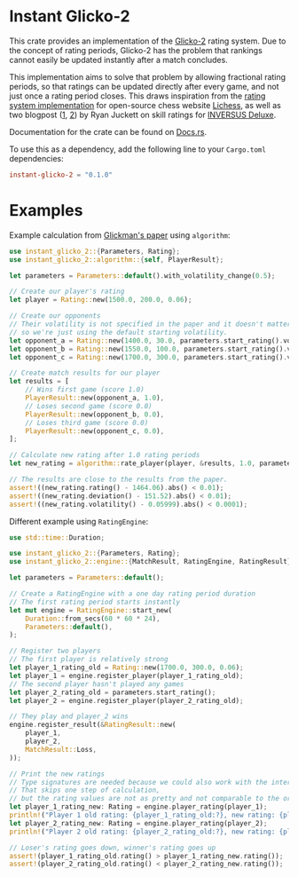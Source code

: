 # Instant Glicko-2

This crate provides an implementation of the [Glicko-2](https://www.glicko.net/glicko/glicko2.pdf) rating system.
Due to the concept of rating periods, Glicko-2 has the problem that rankings cannot easily be updated instantly after a match concludes.

This implementation aims to solve that problem by allowing fractional rating periods, so that ratings can be updated directly after every game, and not just once a rating period closes.
This draws inspiration from the [rating system implementation](https://github.com/lichess-org/lila/tree/master/modules/rating/src/main/java/glicko2) for open-source chess website [Lichess](https://lichess.org),
as well as two blogpost ([1](https://blog.hypersect.com/the-online-skill-ranking-of-inversus-deluxe/), [2](https://blog.hypersect.com/additional-thoughts-on-skill-ratings/)) by Ryan Juckett on skill ratings for [INVERSUS Deluxe](https://www.inversusgame.com/).

Documentation for the crate can be found on [Docs.rs](https://docs.rs/instant-glicko-2/latest/instant_glicko_2/).

To use this as a dependency, add the following line to your `Cargo.toml` dependencies:
```toml
instant-glicko-2 = "0.1.0"
```

# Examples

Example calculation from [Glickman's paper](https://www.glicko.net/glicko/glicko2.pdf) using `algorithm`:

```rust
use instant_glicko_2::{Parameters, Rating};
use instant_glicko_2::algorithm::{self, PlayerResult};

let parameters = Parameters::default().with_volatility_change(0.5);

// Create our player's rating
let player = Rating::new(1500.0, 200.0, 0.06);

// Create our opponents
// Their volatility is not specified in the paper and it doesn't matter in the calculation,
// so we're just using the default starting volatility.
let opponent_a = Rating::new(1400.0, 30.0, parameters.start_rating().volatility());
let opponent_b = Rating::new(1550.0, 100.0, parameters.start_rating().volatility());
let opponent_c = Rating::new(1700.0, 300.0, parameters.start_rating().volatility());

// Create match results for our player
let results = [
    // Wins first game (score 1.0)
    PlayerResult::new(opponent_a, 1.0),
    // Loses second game (score 0.0)
    PlayerResult::new(opponent_b, 0.0),
    // Loses third game (score 0.0)
    PlayerResult::new(opponent_c, 0.0),
];

// Calculate new rating after 1.0 rating periods
let new_rating = algorithm::rate_player(player, &results, 1.0, parameters);

// The results are close to the results from the paper.
assert!((new_rating.rating() - 1464.06).abs() < 0.01);
assert!((new_rating.deviation() - 151.52).abs() < 0.01);
assert!((new_rating.volatility() - 0.05999).abs() < 0.0001);
```

Different example using `RatingEngine`:

```rust
use std::time::Duration;

use instant_glicko_2::{Parameters, Rating};
use instant_glicko_2::engine::{MatchResult, RatingEngine, RatingResult};

let parameters = Parameters::default();

// Create a RatingEngine with a one day rating period duration
// The first rating period starts instantly
let mut engine = RatingEngine::start_new(
    Duration::from_secs(60 * 60 * 24),
    Parameters::default(),
);

// Register two players
// The first player is relatively strong
let player_1_rating_old = Rating::new(1700.0, 300.0, 0.06);
let player_1 = engine.register_player(player_1_rating_old);
// The second player hasn't played any games
let player_2_rating_old = parameters.start_rating();
let player_2 = engine.register_player(player_2_rating_old);

// They play and player_2 wins
engine.register_result(&RatingResult::new(
    player_1,
    player_2,
    MatchResult::Loss,
));

// Print the new ratings
// Type signatures are needed because we could also work with the internal ScaledRating
// That skips one step of calculation,
// but the rating values are not as pretty and not comparable to the original Glicko ratings
let player_1_rating_new: Rating = engine.player_rating(player_1);
println!("Player 1 old rating: {player_1_rating_old:?}, new rating: {player_1_rating_new:?}");
let player_2_rating_new: Rating = engine.player_rating(player_2);
println!("Player 2 old rating: {player_2_rating_old:?}, new rating: {player_2_rating_new:?}");

// Loser's rating goes down, winner's rating goes up
assert!(player_1_rating_old.rating() > player_1_rating_new.rating());
assert!(player_2_rating_old.rating() < player_2_rating_new.rating());
```
